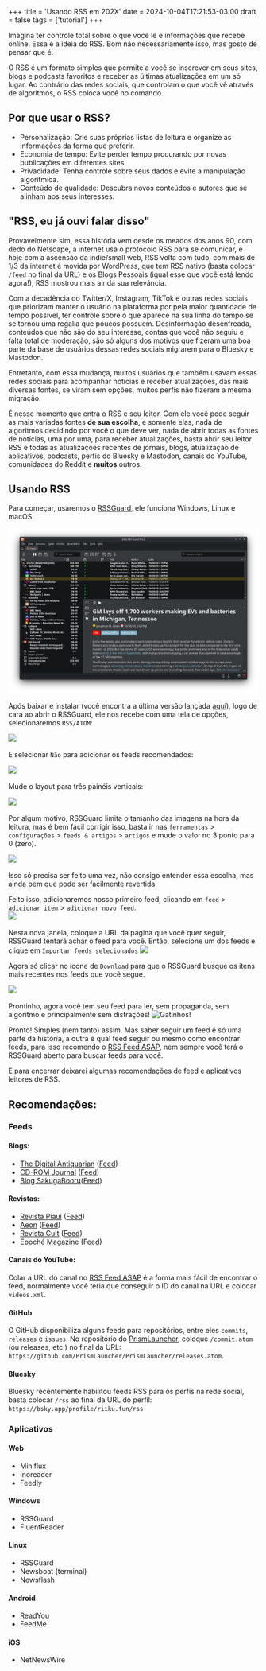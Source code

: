 +++
title = 'Usando RSS em 202X'
date = 2024-10-04T17:21:53-03:00
draft = false
tags = ['tutorial']
+++

Imagina ter controle total sobre o que você lê e informações que recebe online. Essa é a ideia do RSS. Bom não necessariamente isso, mas gosto de pensar que é. 

O RSS é um formato simples que permite a você se inscrever em seus sites, blogs e podcasts favoritos e receber as últimas atualizações em um só lugar. Ao contrário das redes sociais, que controlam o que você vê através de algoritmos, o RSS coloca você no comando.

## Por que usar o RSS?

- Personalização: Crie suas próprias listas de leitura e organize as informações da forma que preferir.
- Economia de tempo: Evite perder tempo procurando por novas publicações em diferentes sites.
- Privacidade: Tenha controle sobre seus dados e evite a manipulação algorítmica.
- Conteúdo de qualidade: Descubra novos conteúdos e autores que se alinham aos seus interesses.

## "RSS, eu já ouvi falar disso"

Provavelmente sim, essa história vem desde os meados dos anos 90, com dedo do Netscape, a internet usa o protocolo RSS para se comunicar, e hoje com a ascensão da indie/small web, RSS volta com tudo, com mais de 1/3 da internet é movida por WordPress, que tem RSS nativo (basta colocar `/feed` no final da URL) e os Blogs Pessoais (igual esse que você está lendo agora!), RSS mostrou mais ainda sua relevância.

Com a decadência do Twitter/X, Instagram, TikTok e outras redes sociais que priorizam manter o usuário na plataforma por pela maior quantidade de tempo possível, ter controle sobre o que aparece na sua linha do tempo se se tornou uma regalia que poucos possuem. Desinformação desenfreada, conteúdos que não são do seu interesse, contas que você não seguiu e falta total de moderação, são só alguns dos motivos que fizeram uma boa parte da base de usuários dessas redes sociais migrarem para o Bluesky e Mastodon. 

Entretanto, com essa mudança, muitos usuários que também usavam essas redes sociais para acompanhar notícias e receber atualizações, das mais diversas fontes, se viram sem opções, muitos perfis não fizeram a mesma migração. 

É nesse momento que entra o RSS e seu leitor. Com ele você pode seguir as mais variadas fontes **de sua escolha**, e somente elas, nada de algoritmos decidindo por você o que deve ver, nada de abrir todas as fontes de notícias, uma por uma, para receber atualizações, basta abrir seu leitor RSS e todas as atualizações recentes de jornais, blogs, atualização de aplicativos, podcasts, perfis do Bluesky e Mastodon, canais do YouTube, comunidades do Reddit e **muitos** outros.

## Usando RSS

Para começar, usaremos o [RSSGuard](https://github.com/martinrotter/rssguard), ele funciona Windows, Linux e macOS.

![](https://github.com/martinrotter/rssguard/raw/master/resources/graphics/official_pictures/main-window-linux.png)

Após baixar e instalar (você encontra a última versão lançada [aqui](https://github.com/martinrotter/rssguard/releases/latest)), logo de cara ao abrir o RSSGuard, ele nos recebe com uma tela de opções, selecionaremos `RSS/ATOM`:

![](https://i.postimg.cc/pV9vQ9nT/Captura-de-tela-2024-10-04-113126.png)

E selecionar `Não` para adicionar os feeds recomendados:

![](https://i.postimg.cc/g2pPPNtX/Captura-de-tela-2024-10-04-113216.png)

Mude o layout para três painéis verticais:

![](https://i.postimg.cc/0NMgYFb4/image.png)

Por algum motivo, RSSGuard limita o tamanho das imagens na hora da leitura, mas é bem fácil corrigir isso, basta ir nas `ferramentas` > `configurações` > `feeds & artigos` > `artigos` e mude o valor no 3 ponto para 0 (zero).

![](https://files.catbox.moe/htbx78.png)

Isso só precisa ser feito uma vez, não consigo entender essa escolha, mas ainda bem que pode ser facilmente revertida.

Feito isso, adicionaremos nosso primeiro feed, clicando em `feed` > `adicionar item` > `adicionar novo feed`.  
![](https://files.catbox.moe/lb1hny.png)

Nesta nova janela, coloque a URL da página que você quer seguir, RSSGuard tentará achar o feed para você. Então, selecione um dos feeds e clique em `Importar feeds selecionados`
![](https://files.catbox.moe/87ylxa.png)

Agora só clicar no ícone de `Download` para que o RSSGuard busque os itens mais recentes nos feeds que você segue.

![](https://files.catbox.moe/twwcl8.png)

Prontinho, agora você tem seu feed para ler, sem propaganda, sem algoritmo e principalmente sem distrações!
![](https://files.catbox.moe/ngaenn.png "Gatinhos!")

Pronto! Simples (nem tanto) assim. Mas saber seguir um feed é só uma parte da história, a outra é qual feed seguir ou mesmo como encontrar feeds, para isso recomendo o [RSS Feed ASAP](https://rssfeedasap.com/), nem sempre você terá o RSSGuard aberto para buscar feeds para você.

E para encerrar deixarei algumas recomendações de feed e aplicativos leitores de RSS.


## Recomendações:
### Feeds

#### Blogs: 
- [The Digital Antiquarian](https://www.filfre.net/ "The Digital Antiquarian") ([Feed](https://www.filfre.net/feed/))
- [CD-ROM Journal](http://cdrom.ca/) ([Feed](http://cdrom.ca/feed.xml))
- [Blog SakugaBooru](https://blog.sakugabooru.com/)([Feed](https://blog.sakugabooru.com/feed/))

#### Revistas:
- [Revista Piauí](https://piaui.folha.uol.com.br/) ([Feed]( https://piaui.folha.uol.com.br/feed/))
- [Aeon](https://aeon.co/) ([Feed](https://aeon.co/feed))
- [Revista Cult](https://revistacult.uol.com.br/home/) ([Feed](https://aeon.co/feed))
- [Epoché Magazine](https://epochemagazine.org/) ([Feed](https://epochemagazine.org/feed/))

#### Canais do YouTube:
Colar a URL do canal no [RSS Feed ASAP](https://rssfeedasap.com/) é a forma mais fácil de encontrar o feed, normalmente você teria que conseguir o ID do canal na URL e colocar `videos.xml`.

#### GitHub
O GitHub disponibiliza alguns feeds para repositórios, entre eles `commits`, `releases` e `issues`. No repositório do [PrismLauncher](https://github.com/PrismLauncher/PrismLauncher), coloque `/commit.atom` (ou releases, etc.) no final da URL: `https://github.com/PrismLauncher/PrismLauncher/releases.atom`.

#### Bluesky
Bluesky recentemente habilitou feeds RSS para os perfis na rede social, basta colocar `/rss` ao final da URL do perfil: `https://bsky.app/profile/riiku.fun/rss`

### Aplicativos

#### Web
- Miniflux
- Inoreader
- Feedly
#### Windows
- RSSGuard
- FluentReader
#### Linux
- RSSGuard
- Newsboat (terminal)
- Newsflash
#### Android
- ReadYou
- FeedMe
#### iOS
- NetNewsWire


[^1]: https://kinsta.com/pt/wordpress-quota-mercado/
